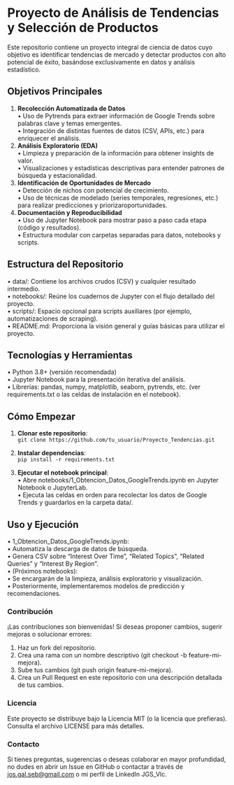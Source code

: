 # Proyecto de Análisis de Tendencias y Selección de Productos

Este repositorio contiene un proyecto integral de ciencia de datos cuyo objetivo es identificar tendencias de mercado y detectar productos con alto potencial de éxito, basándose exclusivamente en datos y análisis estadístico.

## Objetivos Principales
1.	**Recolección Automatizada de Datos**      
• Uso de Pytrends para extraer información de Google Trends sobre palabras clave y temas emergentes.       
• Integración de distintas fuentes de datos (CSV, APIs, etc.) para enriquecer el análisis.      
2.	**Análisis Exploratorio (EDA)**      
• Limpieza y preparación de la información para obtener insights de valor.   
• Visualizaciones y estadísticas descriptivas para entender patrones de búsqueda y estacionalidad.
3.	**Identificación de Oportunidades de Mercado**   
• Detección de nichos con potencial de crecimiento.    
• Uso de técnicas de modelado (series temporales, regresiones, etc.) para realizar predicciones y priorizaroportunidades.  
4.	**Documentación y Reproducibilidad**    
• Uso de Jupyter Notebook para mostrar paso a paso cada etapa (código y resultados).    
• Estructura modular con carpetas separadas para datos, notebooks y scripts.        

## Estructura del Repositorio   
• data/: Contiene los archivos crudos (CSV) y cualquier resultado intermedio.    
• notebooks/: Reúne los cuadernos de Jupyter con el flujo detallado del proyecto.    
• scripts/: Espacio opcional para scripts auxiliares (por ejemplo, automatizaciones de scraping).    
• README.md: Proporciona la visión general y guías básicas para utilizar el proyecto.     

## Tecnologías y Herramientas
• Python 3.8+ (versión recomendada)      
• Jupyter Notebook para la presentación iterativa del análisis.     
• Librerías: pandas, numpy, matplotlib, seaborn, pytrends, etc. (ver requirements.txt o las celdas de instalación en el notebook).     

## Cómo Empezar
1.	**Clonar este repositorio**:   
    ```git clone https://github.com/tu_usuario/Proyecto_Tendencias.git```   

2.	**Instalar dependencias**:   
    ```pip install -r requirements.txt```    

3.	**Ejecutar el notebook principal**:  
    • Abre notebooks/1_Obtencion_Datos_GoogleTrends.ipynb en Jupyter Notebook o JupyterLab.   
	• Ejecuta las celdas en orden para recolectar los datos de Google Trends y guardarlos en la carpeta data/.    

## Uso y Ejecución   
• 1_Obtencion_Datos_GoogleTrends.ipynb:   
• Automatiza la descarga de datos de búsqueda.   
• Genera CSV sobre “Interest Over Time”, “Related Topics”, “Related Queries” y “Interest By Region”.   
• (Próximos notebooks):   
• Se encargarán de la limpieza, análisis exploratorio y visualización.   
• Posteriormente, implementaremos modelos de predicción y recomendaciones.   

### Contribución

¡Las contribuciones son bienvenidas! Si deseas proponer cambios, sugerir mejoras o solucionar errores:
1. Haz un fork del repositorio.
2. Crea una rama con un nombre descriptivo (git checkout -b feature-mi-mejora).
3. Sube tus cambios (git push origin feature-mi-mejora).
4. Crea un Pull Request en este repositorio con una descripción detallada de tus cambios.

### Licencia

Este proyecto se distribuye bajo la Licencia MIT (o la licencia que prefieras). Consulta el archivo LICENSE para más detalles.

### Contacto

Si tienes preguntas, sugerencias o deseas colaborar en mayor profundidad, no dudes en abrir un Issue en GitHub o contactar a través de jos.gal.seb@gmail.com o mi perfil de LinkedIn JGS_Vlc.